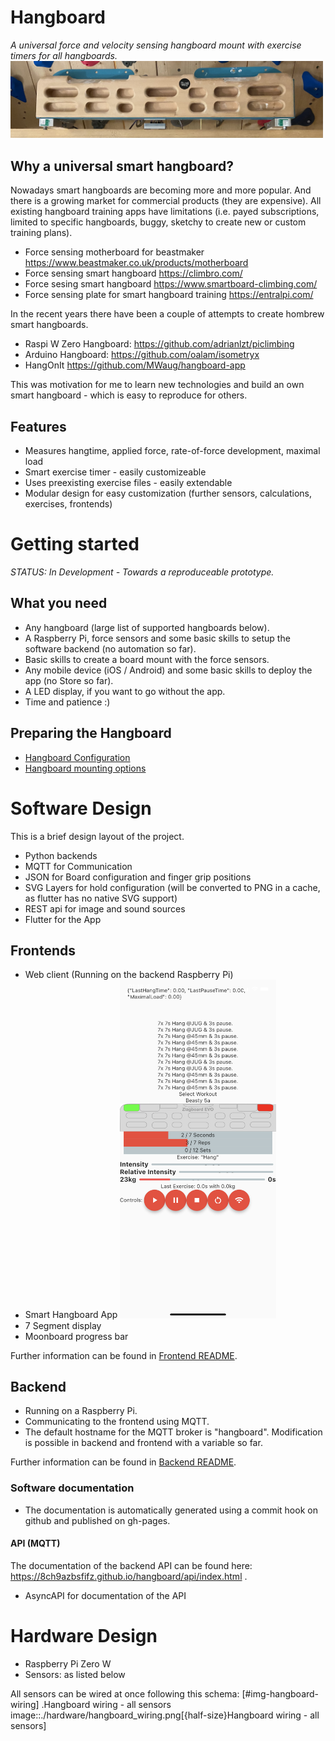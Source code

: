 # Hangboard 
*A universal force and velocity sensing hangboard mount with exercise timers for all hangboards.*
<img src="./boards/board_mount/smart_hangboard_v2.png" alt="Prototype" width="500"/>

## Why a universal smart hangboard?
Nowadays smart hangboards are becoming more and more popular. And there is a growing market for commercial
products (they are expensive).
All existing hangboard training apps have limitations (i.e. payed subscriptions,
limited to specific hangboards, buggy, sketchy to create new or custom training plans). 
+ Force sensing motherboard for beastmaker https://www.beastmaker.co.uk/products/motherboard
+ Force sensing smart hangboard https://climbro.com/
+ Force sesing smart hangboard https://www.smartboard-climbing.com/ 
+ Force sensing plate for smart hangboard training https://entralpi.com/ 

In the recent years
there have been a couple of attempts to create hombrew smart hangboards.
+ Raspi W Zero Hangboard: https://github.com/adrianlzt/piclimbing
+ Arduino Hangboard: https://github.com/oalam/isometryx 
+ HangOnIt https://github.com/MWaug/hangboard-app

This was motivation for me to learn new technologies and build an own smart hangboard - which is easy to reproduce for others.

## Features
- Measures hangtime, applied force, rate-of-force development, maximal load 
- Smart exercise timer - easily customizeable
- Uses preexisting exercise files - easily extendable
- Modular design for easy customization (further sensors, calculations, exercises, frontends)

# Getting started
*STATUS: In Development - Towards a reproduceable prototype.*

## What you need
- Any hangboard (large list of supported hangboards below).
- A Raspberry Pi, force sensors and some basic skills to setup the software backend (no automation so far).
- Basic skills to create a board mount with the force sensors.
- Any mobile device (iOS / Android) and some basic skills to deploy the app (no Store so far).
- A LED display, if you want to go without the app.
- Time and patience :)

## Preparing the Hangboard
+ [Hangboard Configuration](boards/README.md)
+ [Hangboard mounting options](boards/board_mount/README.md)

# Software Design
This is a brief design layout of the project. 

- Python backends
- MQTT for Communication 
- JSON for Board configuration and finger grip positions
- SVG Layers for hold configuration (will be converted to PNG in a cache, as flutter has no native SVG support)
- REST api for image and sound sources
- Flutter for the App


## Frontends
+ Web client (Running on the backend Raspberry Pi)
+ Smart Hangboard App <img src="./frontend/flutter_hangboard/doc/app_screenshot.png" alt="Prototype" width="250"/>
+ 7 Segment display 
+ Moonboard progress bar

Further information can be found in [Frontend README](./frontend/README.md).


## Backend
- Running on a Raspberry Pi.
- Communicating to the frontend using MQTT.
- The default hostname for the MQTT broker is "hangboard". Modification is possible in backend and frontend with a variable so far.

Further information can be found in [Backend README](./backend/README.md).


### Software documentation
- The documentation is automatically generated using a commit hook on github and published on gh-pages.

#### API (MQTT)
The documentation of the backend API can be found here: https://8ch9azbsfifz.github.io/hangboard/api/index.html .

- AsyncAPI for documentation of the API


# Hardware Design
- Raspberry Pi Zero W
- Sensors: as listed below

All sensors can be wired at once following this schema:
[#img-hangboard-wiring]
.Hangboard wiring - all sensors
image::./hardware/hangboard_wiring.png[{half-size}Hangboard wiring - all sensors]
